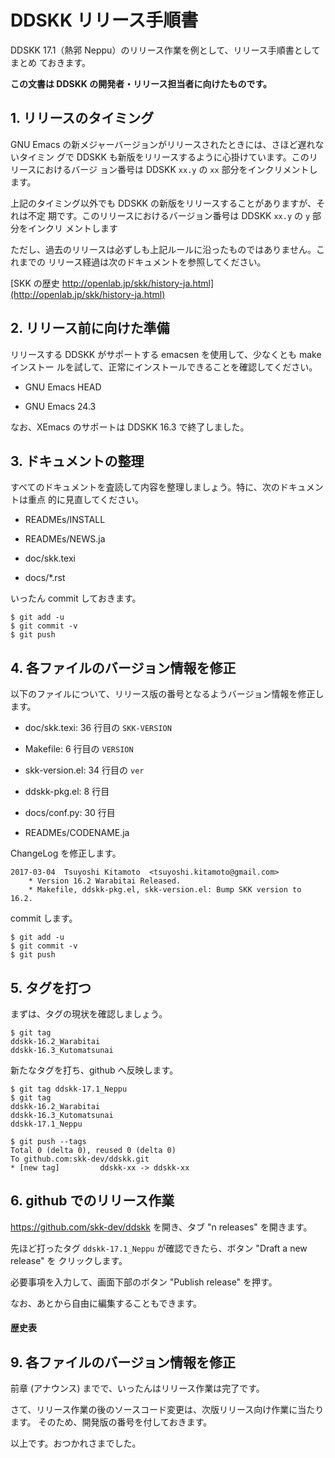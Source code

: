 DDSKK リリース手順書
====================

DDSKK 17.1（熱郛 Neppu）のリリース作業を例として、リリース手順書としてまとめ
ておきます。

**この文書は DDSKK の開発者・リリース担当者に向けたものです。**

## 1. リリースのタイミング

GNU Emacs の新メジャーバージョンがリリースされたときには、さほど遅れないタイミン
グで DDSKK も新版をリリースするように心掛けています。このリリースにおけるバージ
ョン番号は DDSKK `xx.y` の `xx` 部分をインクリメントします。

上記のタイミング以外でも DDSKK の新版をリリースすることがありますが、それは不定
期です。このリリースにおけるバージョン番号は DDSKK `xx.y` の `y` 部分をインクリ
メントします

ただし、過去のリリースは必ずしも上記ルールに沿ったものではありません。これまでの
リリース経過は次のドキュメントを参照してください。

[SKK の歴史 http://openlab.jp/skk/history-ja.html](http://openlab.jp/skk/history-ja.html)

## 2. リリース前に向けた準備

リリースする DDSKK がサポートする emacsen を使用して、少なくとも make インストー
ルを試して、正常にインストールできることを確認してください。

  * GNU Emacs HEAD

  * GNU Emacs 24.3

なお、XEmacs のサポートは DDSKK 16.3 で終了しました。

## 3. ドキュメントの整理

すべてのドキュメントを査読して内容を整理しましょう。特に、次のドキュメントは重点
的に見直してください。

  * READMEs/INSTALL

  * READMEs/NEWS.ja

  * doc/skk.texi

  * docs/*.rst

いったん commit しておきます。

    $ git add -u
    $ git commit -v
    $ git push

## 4. 各ファイルのバージョン情報を修正

以下のファイルについて、リリース版の番号となるようバージョン情報を修正します。

  * doc/skk.texi: 36 行目の `SKK-VERSION`

  * Makefile: 6 行目の `VERSION`

  * skk-version.el: 34 行目の `ver`

  * ddskk-pkg.el: 8 行目

  * docs/conf.py: 30 行目

  * READMEs/CODENAME.ja

ChangeLog を修正します。

```
2017-03-04  Tsuyoshi Kitamoto  <tsuyoshi.kitamoto@gmail.com>
	* Version 16.2 Warabitai Released.
	* Makefile, ddskk-pkg.el, skk-version.el: Bump SKK version to 16.2.
```

commit します。

    $ git add -u
    $ git commit -v
    $ git push

## 5. タグを打つ

まずは、タグの現状を確認しましょう。

    $ git tag
    ddskk-16.2_Warabitai
    ddskk-16.3_Kutomatsunai

新たなタグを打ち、github へ反映します。

    $ git tag ddskk-17.1_Neppu
    $ git tag
    ddskk-16.2_Warabitai
    ddskk-16.3_Kutomatsunai
    ddskk-17.1_Neppu

    $ git push --tags
    Total 0 (delta 0), reused 0 (delta 0)
    To github.com:skk-dev/ddskk.git
    * [new tag]         ddskk-xx -> ddskk-xx

## 6. github でのリリース作業

https://github.com/skk-dev/ddskk を開き、タブ "n releases" を開きます。

先ほど打ったタグ `ddskk-17.1_Neppu` が確認できたら、ボタン "Draft a new release" を
クリックします。

必要事項を入力して、画面下部のボタン "Publish release" を押す。

なお、あとから自由に編集することもできます。

#### 歴史表


## 9. 各ファイルのバージョン情報を修正

前章 (アナウンス) までで、いったんはリリース作業は完了です。

さて、リリース作業の後のソースコード変更は、次版リリース向け作業に当たります。
そのため、開発版の番号を付しておきます。

以上です。おつかれさまでした。
